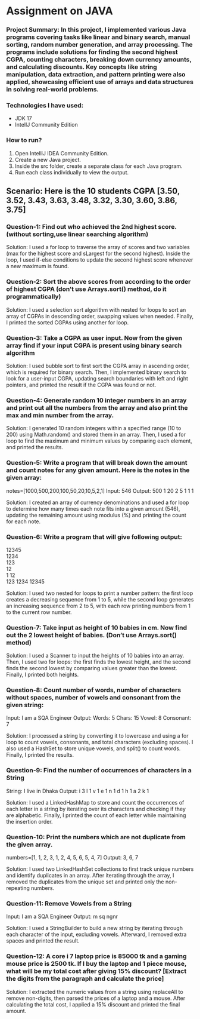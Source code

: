 # Assignment on JAVA
### Project Summary: In this project, I implemented various Java programs covering tasks like linear and binary search, manual sorting, random number generation, and array processing. The programs include solutions for finding the second highest CGPA, counting characters, breaking down currency amounts, and calculating discounts. Key concepts like string manipulation, data extraction, and pattern printing were also applied, showcasing efficient use of arrays and data structures in solving real-world problems.


### Technologies I have used: 
- JDK 17
- IntelIJ Community Edition

### How to run?
1. Open IntelliJ IDEA Community Edition.
2. Create a new Java project.
3. Inside the src folder, create a separate class for each Java program.
4. Run each class individually to view the output.

## Scenario: Here is the 10 students CGPA [3.50, 3.52, 3.43, 3.63, 3.48, 3.32, 3.30, 3.60, 3.86, 3.75]
### Question-1: Find out who achieved the 2nd highest score. (without sorting,use linear searching algorithm)
  Solution: I used a for loop to traverse the array of scores and two variables (max for the highest score and sLargest for the second highest). Inside the loop, I used if-else conditions to update the second highest score whenever a new maximum is found.

### Question-2: Sort the above scores from according to the order of highest CGPA (don’t use Arrays.sort() method, do it programmatically)
  Solution: I used a selection sort algorithm with nested for loops to sort an array of CGPAs in descending order, swapping values when needed. Finally, I printed the sorted CGPAs using another for loop.

### Question-3: Take a CGPA as user input. Now from the given array find if your input CGPA is present using binary search algorithm
  Solution: I used bubble sort to first sort the CGPA array in ascending order, which is required for binary search. Then, I implemented binary search to look for a user-input CGPA, updating search boundaries with left and right pointers, and printed the result if the CGPA was found or not.

### Question-4: Generate random 10 integer numbers in an array and print out all the numbers from the array and also print the max and min number from the array.
  Solution: I generated 10 random integers within a specified range (10 to 200) using Math.random() and stored them in an array. Then, I used a for loop to find the maximum and minimum values by comparing each element, and printed the results.

### Question-5: Write a program that will break down the amount and count notes for any given amount. Here is the notes in the given array:    
notes=[1000,500,200,100,50,20,10,5,2,1] 
Input: 546
Output:
500 1
20 2
5 1
1 1
  
  Solution: I created an array of currency denominations and used a for loop to determine how many times each note fits into a given amount (546), updating the remaining amount using modulus (%) and printing the count for each note.  

### Question-6: Write a program that will give following output: 
12345    
1234    
123  
12  
1
12   
123 
1234
12345
   
   Solution: I used two nested for loops to print a number pattern: the first loop creates a decreasing sequence from 1 to 5, while the second loop generates an increasing sequence from 2 to 5, with each row printing numbers from 1 to the current row number.

### Question-7: Take input as height of 10 babies in cm. Now find out the 2 lowest height of babies. (Don’t use Arrays.sort() method)
  Solution: I used a Scanner to input the heights of 10 babies into an array. Then, I used two for loops: the first finds the lowest height, and the second finds the second lowest by comparing values greater than the lowest. Finally, I printed both heights.

### Question-8: Count number of words, number of characters without spaces, number of vowels and consonant from the given string: 
Input: I am a SQA Engineer
Output: 
Words: 5
Chars: 15
Vowel: 8
Consonant: 7

  Solution: I processed a string by converting it to lowercase and using a for loop to count vowels, consonants, and total characters (excluding spaces). I also used a HashSet to store unique vowels, and split() to count words. Finally, I printed the results.

### Question-9: Find the number of occurrences of characters in a String 
String: I live in Dhaka
Output:
i 3
l 1
v 1
e 1
n 1
d 1
h 1
a 2
k 1

  Solution: I used a LinkedHashMap to store and count the occurrences of each letter in a string by iterating over its characters and checking if they are alphabetic. Finally, I printed the count of each letter while maintaining the insertion order.

### Question-10: Print the numbers which are not duplicate from the given array. 
numbers=[1, 1, 2, 3, 1, 2, 4, 5, 6, 5, 4, 7]
Output: 
3, 6, 7

  Solution: I used two LinkedHashSet collections to first track unique numbers and identify duplicates in an array. After iterating through the array, I removed the duplicates from the unique set and printed only the non-repeating numbers.

### Question-11: Remove Vowels from a String 
Input: I am a SQA Engineer
Output: m sq ngnr   

  Solution: I used a StringBuilder to build a new string by iterating through each character of the input, excluding vowels. Afterward, I removed extra spaces and printed the result.

### Question-12: A core i 7 laptop price is 85000 tk and a gaming mouse price is 2500 tk. If I buy the laptop and 1 piece mouse, what will be my total cost after giving 15% discount? [Extract the digits from the paragraph and calculate the price] 

  Solution: I extracted the numeric values from a string using replaceAll to remove non-digits, then parsed the prices of a laptop and a mouse. After calculating the total cost, I applied a 15% discount and printed the final amount.
   
  
